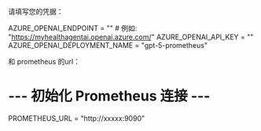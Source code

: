 请填写您的凭据：

AZURE_OPENAI_ENDPOINT = ""  # 例如: "https://myhealthagentai.openai.azure.com/"
AZURE_OPENAI_API_KEY = ""
AZURE_OPENAI_DEPLOYMENT_NAME = "gpt-5-prometheus"

和 prometheus 的url：
# --- 初始化 Prometheus 连接 ---
PROMETHEUS_URL = "http://xxxxx:9090"